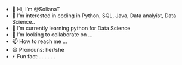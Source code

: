 - 👋 Hi, I’m @SolianaT
- 👀 I’m interested in coding in Python, SQL, Java, Data analyist, Data Science..
- 🌱 I’m currently learning python for Data Science
- 💞️ I’m looking to collaborate on ...
- 📫 How to reach me ...
- 😄 Pronouns: her/she
- ⚡ Fun fact:...........

<!---
SolianaT/SolianaT is a ✨ special ✨ repository because its `README.md` (this file) appears on your GitHub profile.
You can click the Preview link to take a look at your changes.
--->
